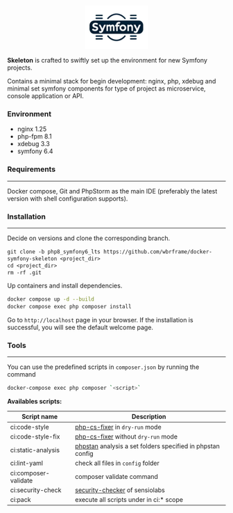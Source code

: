 <p align="center">
  <img src="https://github.com/wbrframe/wbrframe/blob/main/repository/docker-symfony-skeleton/assets/logo.jpg" alt="Symfony Skeleton Logo" style="height: 100px">
</p>

**Skeleton** is crafted to swiftly set up the environment for new Symfony projects. 

Сontains a minimal stack for begin development: nginx, php, xdebug and minimal set symfony components for type of project as microservice, console application or API.

### Environment
- nginx 1.25
- php-fpm 8.1
- xdebug 3.3
- symfony 6.4

### Requirements

---
Docker compose, Git and PhpStorm as the main IDE (preferably the latest version with shell configuration supports).

### Installation

---

Decide on versions and clone the corresponding branch.

    git clone -b php8_symfony6_lts https://github.com/wbrframe/docker-symfony-skeleton <project_dir>
    cd <project_dir>
    rm -rf .git

Up containers and install dependencies.

```bash
docker compose up -d --build
docker compose exec php composer install
```

Go to `http://localhost` page in your browser. If the installation is successful, you will see the default welcome page.

### Tools

---
You can use the predefined scripts in `composer.json` by running the command

```bash
docker-compose exec php composer `<script>`
```

**Availables scripts:**

| Script name          | Description                                                                                                |
|----------------------|------------------------------------------------------------------------------------------------------------|
| ci:code-style        | [php-cs-fixer](https://github.com/FriendsOfPHP/PHP-CS-Fixer "php-cs-fixer") in `dry-run` mode              |
| ci:code-style-fix    | [php-cs-fixer](https://github.com/FriendsOfPHP/PHP-CS-Fixer "php-cs-fixer") without `dry-run` mode         |
| ci:static-analysis   | [phpstan](https://github.com/phpstan/phpstan "phpstan") analysis a set folders specified in phpstan config |
| ci:lint-yaml         | check all files in `config` folder                                                                         |
| ci:composer-validate | composer validate command                                                                                  |
| ci:security-check    | [security-checker](https://github.com/fabpot/local-php-security-checker "security-checker") of sensiolabs  |
| ci:pack              | execute all scripts under in ci:* scope                                                                    |
